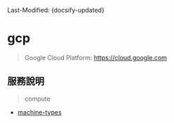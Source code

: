 Last-Modified: {docsify-updated}

# gcp

> Google Cloud Platform: https://cloud.google.com

## 服務說明

> compute

- [machine-types](https://cloud.google.com/compute/docs/machine-types)